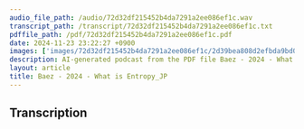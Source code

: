 ```yaml
---
audio_file_path: /audio/72d32df215452b4da7291a2ee086ef1c.wav
transcript_path: /transcript/72d32df215452b4da7291a2ee086ef1c.txt
pdffile_path: /pdf/72d32df215452b4da7291a2ee086ef1c.pdf
date: 2024-11-23 23:22:27 +0900
images: ['images/72d32df215452b4da7291a2ee086ef1c/2d39bea808d2efbda9bd0c5795ee94b48260003d8a791b8e362632fde19d9ef2.jpg', 'images/72d32df215452b4da7291a2ee086ef1c/ee62bc69a61acbc141f5bee01eebd229608d6e78771592275840ccea46675cee.jpg', 'images/72d32df215452b4da7291a2ee086ef1c/0937596ae2bf58309f160b483549b9b1b35b700a52308df0de52477876b2c0b5.jpg', 'images/72d32df215452b4da7291a2ee086ef1c/7f41a6aeccef4fc6f1557faef54902589e1210aa57e0658e777ef8fb0102f09e.jpg', 'images/72d32df215452b4da7291a2ee086ef1c/61bd82c605ea11d78cfe2d797bd9b53aa6fc4bfe885828a5e70208deb0768f5e.jpg', 'images/72d32df215452b4da7291a2ee086ef1c/66aa250490c2064f5fb2a9689d4a1b01702c22767605ff53a20dd563681012e1.jpg', 'images/72d32df215452b4da7291a2ee086ef1c/e4ac3ed6113818223f49ce68c43a0a803c5fc711491097ca8d06322394de4dd5.jpg', 'images/72d32df215452b4da7291a2ee086ef1c/c87f66375760d3d8f0ee9563bb34dc41566356506e72d36815cf8b1a91ed6de7.jpg', 'images/72d32df215452b4da7291a2ee086ef1c/809998215d251d5829e4d18095426e55383239cc686497ad858e99ec81b1d56d.jpg', 'images/72d32df215452b4da7291a2ee086ef1c/4768eea204d902208fa5c3be027709535fd84f0ff776e8397087e8b67ad8a6da.jpg', 'images/72d32df215452b4da7291a2ee086ef1c/4917defc89874e414092988906c4996c8947b6c89067fc5dcfa28748e216d5cf.jpg', 'images/72d32df215452b4da7291a2ee086ef1c/cdda0b3df5d4c6d09c0d17805d32bf876152746d52857df3e94e9b2e2d6912f6.jpg', 'images/72d32df215452b4da7291a2ee086ef1c/65a952b87af32ddea5a83e24f9b7c874981e5f7b7105b17768142771cf7e3787.jpg', 'images/72d32df215452b4da7291a2ee086ef1c/39a424537851e23c0f2c8499c52bb7a63d63d990cd148ea13c174323eee91428.jpg', 'images/72d32df215452b4da7291a2ee086ef1c/416d3202592e47b87d9f78ee7725045eb8ecb9efc2fa42410cddcbdca9fb18b6.jpg', 'images/72d32df215452b4da7291a2ee086ef1c/0073bded49ec9c7fb32f6e3725bec20623756e4ed637091adb06839199713ace.jpg', 'images/72d32df215452b4da7291a2ee086ef1c/d62469697e931a57e5211369ecebe8e83529afdee1f6567f33d3c8efa84e4ec5.jpg', 'images/72d32df215452b4da7291a2ee086ef1c/377d0723f18e3fd109c03ae71280a5ae72920cc577abc23d61031bd6602bf689.jpg', 'images/72d32df215452b4da7291a2ee086ef1c/4fc1b064045805ec5e8812f9b17ab290d4b020ee9f5f607ad4ae7b2c7008fdfe.jpg', 'images/72d32df215452b4da7291a2ee086ef1c/9d48a6baf3753f02343d682721c9964a2fb7b7c09948dc2046c6dad0d1d5bfbc.jpg', 'images/72d32df215452b4da7291a2ee086ef1c/79279ac6f9f7a7c7063087388aec4b32948f1737795ef768408e894eda139e82.jpg', 'images/72d32df215452b4da7291a2ee086ef1c/eee0c15f5d0aa645dbe4218271323fc1a817afc30b8c9a72db0e52db512d072d.jpg', 'images/72d32df215452b4da7291a2ee086ef1c/7923a6b8e411f7fd3971545ac55c8a0f115c2fbcd75128c46e0b3dfab1ad828e.jpg', 'images/72d32df215452b4da7291a2ee086ef1c/05ea43c22c2c48d059f0ff44cbbca546970fd2456d0f8eabee73010dcd45c9ba.jpg', 'images/72d32df215452b4da7291a2ee086ef1c/2e0543a8dd16e4b15fd46190692816ec9ff7360fa72ef4777b14c31e2af4bebc.jpg', 'images/72d32df215452b4da7291a2ee086ef1c/0fd2a29c07f6839eb1e1fe7c31df7edf262d3e340c5f619d40e31b844b676b8b.jpg', 'images/72d32df215452b4da7291a2ee086ef1c/d3e208fb4b5e085de76f212188f855502b8b8d1f80d1a68dffe1000c92989910.jpg', 'images/72d32df215452b4da7291a2ee086ef1c/77dedb500290f90eb5d890e064ee063b30e5fb6ee2dbbbc264b09fcde94833da.jpg', 'images/72d32df215452b4da7291a2ee086ef1c/9769bf511e4ca0331030d2719015f58e6fe9170f8a444664f47dc72a1828171e.jpg', 'images/72d32df215452b4da7291a2ee086ef1c/a34b35c97c70f1dfaf8be10d4caaf6cf8f26c9315e9bae0580f0641283277606.jpg', 'images/72d32df215452b4da7291a2ee086ef1c/8ab6ce3a4bf6704bfdfa8ad2438080c568b91c110531088a04a672f90c5b78ac.jpg', 'images/72d32df215452b4da7291a2ee086ef1c/322acd95b14750c9e622d6f45708b3e12082eb1b1e095cb586ac24efa8264cc9.jpg', 'images/72d32df215452b4da7291a2ee086ef1c/bac8b8602f9b3dad0dc4f9a3275e83ca5181b57595350aa1b08c06f41316e5bd.jpg', 'images/72d32df215452b4da7291a2ee086ef1c/d78e37b39a76416168ad1925c88d79e29beb7af852b07b7ec08450ca3462eb5f.jpg', 'images/72d32df215452b4da7291a2ee086ef1c/77dad7134846381a11736a7c5dcb72f19e48cd600df8ae268b7cefd6a4204630.jpg', 'images/72d32df215452b4da7291a2ee086ef1c/7bdf518d385b2209b4ea36910a37fa665aef00761d841f776f92eff43a843776.jpg', 'images/72d32df215452b4da7291a2ee086ef1c/b27307722641cf75a26fdda2aaf3fe890357c4f83e9c8052ec434367e323da09.jpg', 'images/72d32df215452b4da7291a2ee086ef1c/30ac3e68b3a8d7b3154aad28e873ffbfb6d1362f6be844e4342093be91196d34.jpg', 'images/72d32df215452b4da7291a2ee086ef1c/cc343a0fb886ec577a21cc17e1b0854461f4049e26682d3a3818f03e539f7804.jpg', 'images/72d32df215452b4da7291a2ee086ef1c/1b0e713588438862bf96150f75922a2571f8b8b33a0a2cd7a209e3104d8d7804.jpg', 'images/72d32df215452b4da7291a2ee086ef1c/9f42e5d8830377a4ba8fe66e15db7c9aabc33bca38e08b8dd14a64afc1ce4909.jpg', 'images/72d32df215452b4da7291a2ee086ef1c/463f969d3a48ceb992b4a960c34c5a40d8d38fc8b0ec0ec6bcc2f02f0088ec63.jpg', 'images/72d32df215452b4da7291a2ee086ef1c/f8f73354b1c0e9369f7a02f2afea53c346f3caf257aa470d4b09b1e72ddf425d.jpg', 'images/72d32df215452b4da7291a2ee086ef1c/0f3fad31d140f431299faf69ad6bbdb8691500bf7dd0d132561f7b1f48ee9ec6.jpg', 'images/72d32df215452b4da7291a2ee086ef1c/1021cd8352a456c5c071915d14476590ef466da478bc965fcf3b3b6f2783e935.jpg', 'images/72d32df215452b4da7291a2ee086ef1c/d1152afbf331b9b808ec1c73e0ac7e71e3f5e7f789cbfd3d890f0239b6077823.jpg', 'images/72d32df215452b4da7291a2ee086ef1c/8d49868ff44169d27f972d52561cf04e872a7d3b2edc2a21f4ac67a8ab352d76.jpg', 'images/72d32df215452b4da7291a2ee086ef1c/802271202db79228c75e9bbd978aaed8ea7a355b83a4f8639627a0aaf6a47135.jpg', 'images/72d32df215452b4da7291a2ee086ef1c/c2c7f04634a804db8596e47d420c5084b1c14f2b8f77445fe8d144c0f1582eca.jpg', 'images/72d32df215452b4da7291a2ee086ef1c/4b97d88455e2d183b5d8538949cf254634c4f295304d6120ba9126d44fce0e3f.jpg', 'images/72d32df215452b4da7291a2ee086ef1c/c9a0216a82a92c137c26a7c82d1c23feed8dccfa86cfef145a13f01948abd0f2.jpg', 'images/72d32df215452b4da7291a2ee086ef1c/65a82700f88891aa184942e4fb693c4d0fe50283a1515d2543ba2af9a170b7fe.jpg', 'images/72d32df215452b4da7291a2ee086ef1c/692bd129f021adb79afba92369de008c2c29dd71cbefc99ddb1159b32c1576e2.jpg', 'images/72d32df215452b4da7291a2ee086ef1c/79d09574916cab7ee23282ffedbeab57cd7fade22d9724ca5c361fb1e0478ca5.jpg', 'images/72d32df215452b4da7291a2ee086ef1c/9c4ee4f47d407853a15cc06563ac3f95f59d1559997683999ab897ea00e03752.jpg', 'images/72d32df215452b4da7291a2ee086ef1c/4883d274c2ca7e24bb1bdfceb7ad9f3bfa874750ae4767e13080f953b588502c.jpg', 'images/72d32df215452b4da7291a2ee086ef1c/96f5a45d7683a54ef2404d9750aafa0b1f7b75fd87a722f49d273d7aaba8e7ea.jpg', 'images/72d32df215452b4da7291a2ee086ef1c/a34aeadbee7a6dae88c11775be025586ff05f0210aa4eec46981ccbefb7a9673.jpg', 'images/72d32df215452b4da7291a2ee086ef1c/3eb1069f91fc042e088c86ded04eaaa3f89650ec6a18faf6c3ad8a00937b1eaa.jpg', 'images/72d32df215452b4da7291a2ee086ef1c/cc506be16ba12823ff81b0b01bac2b7d20c5010082cb4ef9c4bc8543f90b0fe4.jpg', 'images/72d32df215452b4da7291a2ee086ef1c/b3948994212ba3d2a591085fe73b020bdfdbc237625daf046e0524e844edf96e.jpg', 'images/72d32df215452b4da7291a2ee086ef1c/86a259e8d3442199282da76c90a30941329fa4a3d78db6de19219e7326772210.jpg', 'images/72d32df215452b4da7291a2ee086ef1c/b5284778edae2d099a623255bc3c00e90b4b0a8b033eeba4326273d90f5c40ec.jpg', 'images/72d32df215452b4da7291a2ee086ef1c/e1f9a1f855c67e9ca9c0a6fe4b5c984a0c32644047da7c28f87ad879e8bc87de.jpg', 'images/72d32df215452b4da7291a2ee086ef1c/84e384cd85a616593f0826258ee54ed57a19af05598a144ab6d8bf0489cae02e.jpg', 'images/72d32df215452b4da7291a2ee086ef1c/4f09531f6d401c0d36e09d96df961fe9e13cb74ac102afb252d921742336eb23.jpg', 'images/72d32df215452b4da7291a2ee086ef1c/3a741e7d2a1204f367687da46734cc22234bc03eb4768bcaebebe770023dddb4.jpg', 'images/72d32df215452b4da7291a2ee086ef1c/5c208e612adfe3ef86f9399c370135fa984f2ad3c805f243b3c048898ff61ec4.jpg', 'images/72d32df215452b4da7291a2ee086ef1c/2e387c0097271bf885049aa32a1bd57dcd2e25788cf0571b020e85e484965a2f.jpg']
description: AI-generated podcast from the PDF file Baez - 2024 - What is Entropy_JP / 72d32df215452b4da7291a2ee086ef1c
layout: article
title: Baez - 2024 - What is Entropy_JP
---
```


## Transcription





